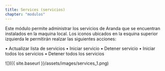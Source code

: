 ```yaml
---
title: Services (servicios)
chapter: "modulos"
---
```


Este módulo permite administrar los servicios de Aranda que se encuentran instalados en la maquina local. Los iconos ubicados en la esquina superior izquierda le permitirán realzar las siguientes acciones:

•	Actualizar lista de servicios
•	Iniciar servicio
•	Detener servicio
•	Iniciar todos los servicios
•	Detener todos los servicios



![]({{ site.baseurl }}/assets/images/services_1.png)
